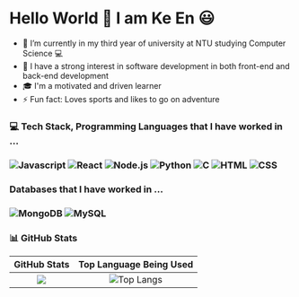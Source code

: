 # Hello World 👋 I am Ke En :smiley:

- 🌱 I’m currently in my third year of university at NTU studying Computer Science :computer:
- 🔭 I have a strong interest in software development in both front-end and back-end development 
- :mortar_board: I'm a motivated and driven learner 
- ⚡ Fun fact: Loves sports and likes to go on adventure

### 💻 Tech Stack, Programming Languages that I have worked in ...
<h3>
  <img alt = "Javascript" src = "https://img.shields.io/badge/Javascript-F7DF1E?logo=javascript&logoColor=black&style=flat"/>
  <img alt = "React" src = "https://img.shields.io/badge/React-61DAFB?logo=react&logoColor=black&style=flat"/>
  <img alt = "Node.js" src = "https://img.shields.io/badge/Node.js-33933?logo=node.js&logoColor=black&style=flat"/>
  <img alt = "Python" src = "https://img.shields.io/badge/Python-3776AB?logo=python&logoColor=black&style=flat"/>
  <img alt = "C" src = "https://img.shields.io/badge/C-A8B9CC?logo=c&logoColor=black&style=flat"/>
  <img alt = "HTML" src = "https://img.shields.io/badge/HTML-E34F26?logo=html5&logoColor=black&style=flat"/>
  <img alt = "CSS" src = "https://img.shields.io/badge/CSS-1572B6?logo=css&logoColor=black&style=flat"/>
  
</h3>

### Databases that I have worked in ...
<h3>
  <img alt = "MongoDB" src = "https://img.shields.io/badge/MongoDB-47A248?logo=mongodb&logoColor=black&style=flat"/>
  <img alt = "MySQL" src = "https://img.shields.io/badge/MySQL-4479A1?logo=mysql&logoColor=black&style=flat"/>
</h3>

### 📊 GitHub Stats
| GitHub Stats | Top Language Being Used |
| :--: | :--: |
| ![](https://github-readme-stats.vercel.app/api?username=keenlim&theme=radical&hide_border=false&include_all_commits=false&count_private=true) | ![Top Langs](https://github-readme-stats.vercel.app/api/top-langs/?username=keenlim&layout=compact&theme=Gradient) |



<!--
**keenlim/keenlim** is a ✨ _special_ ✨ repository because its `README.md` (this file) appears on your GitHub profile.

Here are some ideas to get you started:

- 🔭 I’m currently working on ...
- 🌱 I’m currently learning ...
- 👯 I’m looking to collaborate on ...
- 🤔 I’m looking for help with ...
- 💬 Ask me about ...
- 📫 How to reach me: ...
- 😄 Pronouns: ...
- ⚡ Fun fact: ...
-->
